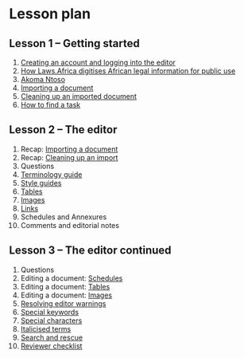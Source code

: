 # Lesson plan

## Lesson 1 – Getting started

1. [Creating an account and logging into the editor](signing-up.md)
2. [How Laws.Africa digitises African legal information for public use](the-end-product.md)
3. [Akoma Ntoso](what-is-akoma-ntoso.md)
4. [Importing a document](../how-tos/importing-a-document.md)
5. [Cleaning up an imported document](../how-tos/cleaning-up-an-import.md)
6. [How to find a task](../how-tos/tasks.md)

## Lesson 2 – The editor

1. Recap: [Importing a document](../how-tos/importing-a-document.md)
2. Recap: [Cleaning up an import](../how-tos/cleaning-up-an-import.md)
3. Questions
4. [Terminology guide](terminology-guide.md)
5. [Style guides](../style-guides/laws.africa.md)
6. [Tables](../how-tos/tables.md)
7. [Images](../how-tos/images.md)
8. [Links](../how-tos/work-with-links.md)
9. Schedules and Annexures
10. Comments and editorial notes

## Lesson 3 – The editor continued

1. Questions
2. Editing a document: [Schedules](../document-elements/schedules.md)
3. Editing a document: [Tables](../how-tos/tables.md)
4. Editing a document: [Images](../how-tos/images.md)
5. [Resolving editor warnings](../how-tos/editor-warnings.md)
6. [Special keywords](../document-elements/keywords.md)
7. [Special characters](../how-tos/special-characters.md)
8. [Italicised terms](../how-tos/italicised-terms.md)
9. [Search and rescue](../how-tos/search-and-rescue.md)
10. [Reviewer checklist](../reviewing-a-document/reviewer-checklist.md)

